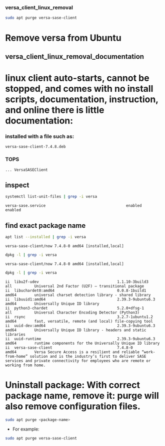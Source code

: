 ### versa_client_linux_removal
```bash
sudo apt purge versa-sase-client
```
# Remove versa from Ubuntu
## versa_client_linux_removal_documentation





# linux client auto-starts, cannot be stopped, and comes with no install scripts, documentation, instruction, and online there is little documentation:


### installed with a file such as:
```text
versa-sase-client-7.4.8.deb
```

### TOPS
```terminal
... VersaSASEClient 
```


## inspect
```bash
systemctl list-unit-files | grep -i versa
```

```output
versa-sase.service                                    enabled         enabled
```

## find exact package name
```bash
apt list --installed | grep -i versa
```

```output
versa-sase-client/now 7.4.8-0 amd64 [installed,local]
```


```bash
dpkg -l | grep -i versa
```

```output
versa-sase-client/now 7.4.8-0 amd64 [installed,local]
```
```bash
dpkg -l | grep -i versa
```

```output
ii  libu2f-udev                                   1.1.10-3build3                           all          Universal 2nd Factor (U2F) — transitional package
ii  libuchardet0:amd64                            0.0.8-1build1                            amd64        universal charset detection library - shared library
ii  libuuid1:amd64                                2.39.3-9ubuntu6.3                        amd64        Universally Unique ID library
ii  python3-chardet                               5.2.0+dfsg-1                             all          Universal Character Encoding Detector (Python3)
ii  rsync                                         3.2.7-1ubuntu1.2                         amd64        fast, versatile, remote (and local) file-copying tool
ii  uuid-dev:amd64                                2.39.3-9ubuntu6.3                        amd64        Universally Unique ID library - headers and static libraries
ii  uuid-runtime                                  2.39.3-9ubuntu6.3                        amd64        runtime components for the Universally Unique ID library
ii  versa-sase-client                             7.4.8-0                                  amd64        Versa Secure Access is a resilient and reliable “work-from-home” solution and is the industry’s first to deliver SASE services and private connectivity for employees who are remote or working from home.
```

# Uninstall package: With correct package name, remove it: purge will also remove configuration files.

```Bash
sudo apt purge <package-name>
```

- For example:
```bash
sudo apt purge versa-sase-client
